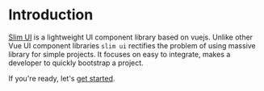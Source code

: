 # Introduction

<!-- there is no use in using massive library for simple projects. -->

[Slim UI](https://zerodha.com) is a lightweight UI component library based on vuejs. Unlike other Vue UI component libraries `slim ui` rectifies the problem of using massive library for simple projects. It focuses on easy to integrate, makes a developer to quickly bootstrap a project.

If you're ready, let's [get started](./installation.md).
